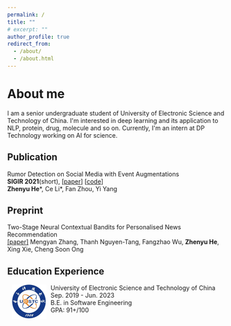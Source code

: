 ```yaml
---
permalink: /
title: ""
# excerpt: ""
author_profile: true
redirect_from: 
  - /about/
  - /about.html
---
```

# About me

I am a senior undergraduate student of University of Electronic Science and Technology of China. I'm interested in deep learning and its application to NLP, protein, drug, molecule and so on. Currently, I'm an intern at DP Technology working on AI for science. 


## Publication

Rumor Detection on Social Media with Event Augmentations <br>
**SIGIR 2021**(short), [[paper](https://dl.acm.org/doi/pdf/10.1145/3404835.3463001)]  [[code](https://github.com/hzy-hzy/RDEA)] <br>
**Zhenyu He**\*, Ce Li\*, Fan Zhou, Yi Yang

## Preprint
Two-Stage Neural Contextual Bandits for Personalised News Recommendation <br>
[\[paper\]](https://arxiv.org/abs/2206.14648)
Mengyan Zhang, Thanh Nguyen-Tang, Fangzhao Wu, **Zhenyu He**, Xing Xie, Cheng Soon Ong

## Education Experience

<dl><dt><img align="left" width="80" height="80" hspace="10" src="images/uestc.jpeg" /></dt><dt> University of Electronic Science and Technology of China</dt>
<dd>Sep. 2019 - Jun. 2023</dd>
<dd>B.E. in Software Engineering</dd>
<dd>GPA: 91+/100 </dd></dl>

